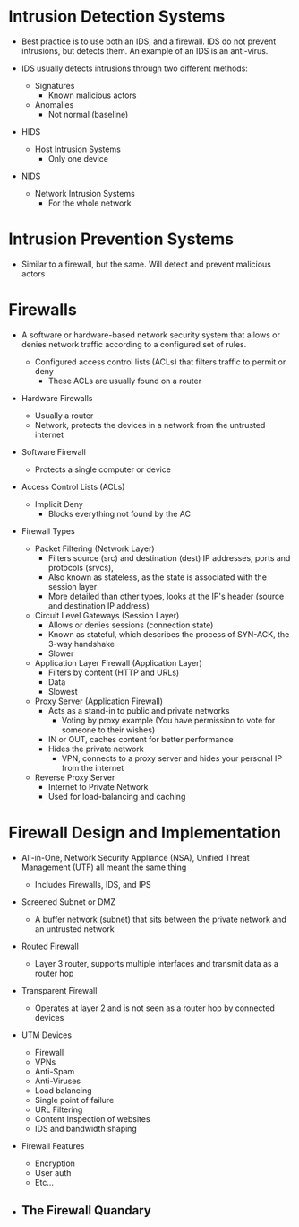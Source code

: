 
# Intrusion Detection Systems

- Best practice is to use both an IDS, and a firewall. IDS do not prevent intrusions, but detects them. An example of an IDS is an anti-virus. 

- IDS usually detects intrusions through two different methods:
	- Signatures
		- Known malicious actors
	- Anomalies
		- Not normal (baseline)

- HIDS
	- Host Intrusion Systems
		- Only one device
- NIDS 
	- Network Intrusion Systems
		- For the whole network

# Intrusion Prevention Systems

- Similar to a firewall, but the same. Will detect and prevent malicious actors

# Firewalls

- A software or hardware-based network security system that allows or denies network traffic according to a configured set of rules.
	- Configured access control lists (ACLs) that filters traffic to permit or deny 
		- These ACLs are usually found on a router

- Hardware Firewalls
	- Usually a router
	- Network, protects the devices in a network from the untrusted internet 

- Software Firewall
	- Protects a single computer or device 

- Access Control Lists (ACLs)
	- Implicit Deny
		- Blocks everything not found by the AC

- Firewall Types
	- Packet Filtering (Network Layer)
		- Filters source (src) and destination (dest) IP addresses, ports and protocols (srvcs), 
		- Also known as stateless, as the state is associated with the session layer
		- More detailed than other types, looks at the IP's header (source and destination IP address)
	- Circuit Level Gateways (Session Layer)
		- Allows or denies sessions (connection state) 
		- Known as stateful, which describes the process of SYN-ACK, the 3-way handshake
		- Slower 
	- Application Layer Firewall (Application Layer)
		- Filters by content (HTTP and URLs)
		- Data
		- Slowest 
	- Proxy Server (Application Firewall)
		- Acts as a stand-in to public and private networks
			- Voting by proxy example (You have permission to vote for someone to their wishes)
		- IN or OUT, caches content for better performance
		- Hides the private network 
			- VPN, connects to a proxy server and hides your personal IP from the internet
	- Reverse Proxy Server
		- Internet to Private Network
		- Used for load-balancing and caching

# Firewall Design and Implementation

- All-in-One, Network Security Appliance (NSA), Unified Threat Management (UTF) all meant the same thing
	- Includes Firewalls, IDS, and IPS 

- Screened Subnet or DMZ
	- A buffer network (subnet) that sits between the private network and an untrusted network

- Routed Firewall
	- Layer 3 router, supports multiple interfaces and transmit data as a router hop

- Transparent Firewall
	- Operates at layer 2 and is not seen as a router hop by connected devices

- UTM Devices
	- Firewall
	- VPNs
	- Anti-Spam
	- Anti-Viruses 
	- Load balancing
	- Single point of failure 
	- URL Filtering
	- Content Inspection of websites
	- IDS and bandwidth shaping

- Firewall Features
	- Encryption
	- User auth
	- Etc...

- The Firewall Quandary
	- 